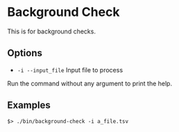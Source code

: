 # Background Check

This is for background checks.

## Options

* `-i --input_file` Input file to process

Run the command without any argument to print the help.

## Examples

```shell
$> ./bin/background-check -i a_file.tsv
```
